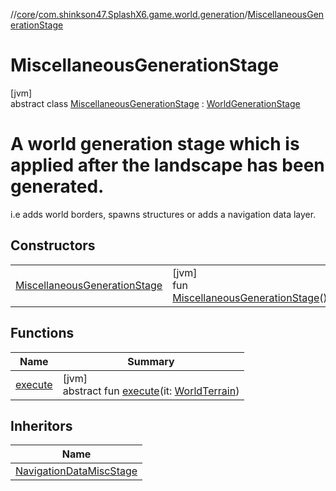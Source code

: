//[core](../../../index.md)/[com.shinkson47.SplashX6.game.world.generation](../index.md)/[MiscellaneousGenerationStage](index.md)

# MiscellaneousGenerationStage

[jvm]\
abstract class [MiscellaneousGenerationStage](index.md) : [WorldGenerationStage](../-world-generation-stage/index.md)

# A world generation stage which is applied after the landscape has been generated.

i.e adds world borders, spawns structures or adds a navigation data layer.

## Constructors

| | |
|---|---|
| [MiscellaneousGenerationStage](-miscellaneous-generation-stage.md) | [jvm]<br>fun [MiscellaneousGenerationStage](-miscellaneous-generation-stage.md)() |

## Functions

| Name | Summary |
|---|---|
| [execute](../-world-generation-stage/execute.md) | [jvm]<br>abstract fun [execute](../-world-generation-stage/execute.md)(it: [WorldTerrain](../../com.shinkson47.SplashX6.game.world/-world-terrain/index.md)) |

## Inheritors

| Name |
|---|
| [NavigationDataMiscStage](../../com.shinkson47.SplashX6.game.world.generation.stages/-navigation-data-misc-stage/index.md) |
